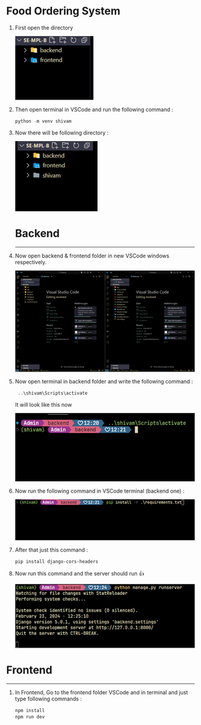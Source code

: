 # Food Ordering System

1. First open the directory 
    
    ![Untitled](Food%20Ordering%20System%20b3d70796e7054a818812ea7422dba7d9/Untitled.png)
    
2. Then open terminal in VSCode and run the following command :
    
    ```powershell
    python -m venv shivam
    ```
    
3. Now there will be following directory :
    
    ![Untitled](Food%20Ordering%20System%20b3d70796e7054a818812ea7422dba7d9/Untitled%201.png)
    
    # Backend
    
    ---
    
4. Now open backend & frontend folder in new VSCode windows respectively.
    
    ![Untitled](Food%20Ordering%20System%20b3d70796e7054a818812ea7422dba7d9/Untitled%202.png)
    
5. Now open terminal in backend folder and write the following command :
    
    ```powershell
     ..\shivam\Scripts\activate 
    ```
    
    It will look like this now
    
    ![Untitled](Food%20Ordering%20System%20b3d70796e7054a818812ea7422dba7d9/Untitled%203.png)
    
6. Now run the following command in VSCode terminal (backend one) :
    
    ![Untitled](Food%20Ordering%20System%20b3d70796e7054a818812ea7422dba7d9/Untitled%204.png)
    
7. After that just this command :
    
    ```powershell
    pip install django-cors-headers
    ```
    
8. Now run this command and the server should run 👍
    
    ![Untitled](Food%20Ordering%20System%20b3d70796e7054a818812ea7422dba7d9/Untitled%205.png)
    

# Frontend

---

1. In Frontend, Go to the frontend folder VSCode and in terminal and just type following commands :
    
    ```powershell
    npm install 
    npm run dev
    ```